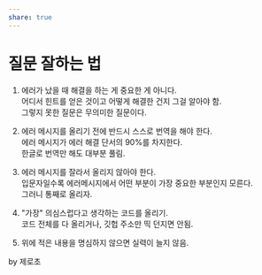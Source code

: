 ```yaml
---  
share: true  
---  
```

  
# 질문 잘하는 법  
  
  
1. 에러가 났을 때 해결을 하는 게 중요한 게 아니다.  
   어디서 힌트를 얻은 것이고 어떻게 해결한 건지 그걸 알아야 함.   
   그렇지 못한 질문은 무의미한 질문이다.  
     
2. 에러 메시지를 올리기 전에 반드시 스스로 번역을 해야 한다.   
   에러 메시지가 에러 해결 단서의 90%를 차지한다.   
   한글로 번역만 해도 대부분 풀림.  
     
3. 에러 메시지를 잘라서 올리지 않아야 한다.   
   입문자일수록 에러메시지에서 어떤 부분이 가장 중요한 부분인지 모른다.   
   그러니 통째로 올리자.  
     
4. "가장" 의심스럽다고 생각하는 코드를 올리기.   
   코드 전체를 다 올리거나, 깃헙 주소만 띡 던지면 안됨.  
     
5. 위에 적은 내용을 명심하지 않으면 실력이 늘지 않음.  
  
by 제로초